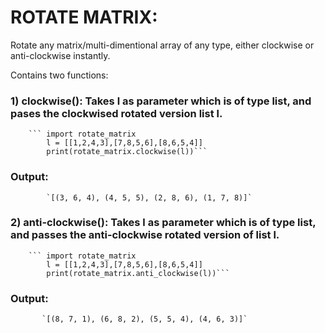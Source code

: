 # ROTATE MATRIX:

Rotate any matrix/multi-dimentional array of any type, either clockwise or anti-clockwise instantly. 

Contains two functions:

### 1)  clockwise(): Takes l as parameter which is of type list, and pases the clockwised rotated version list l.
        ``` import rotate_matrix
            l = [[1,2,4,3],[7,8,5,6],[8,6,5,4]]
            print(rotate_matrix.clockwise(l))```
            
 ### Output:
            `[(3, 6, 4), (4, 5, 5), (2, 8, 6), (1, 7, 8)]`

### 2) anti-clockwise(): Takes l as parameter which is of type list, and passes the anti-clockwise rotated version of list l.
        ``` import rotate_matrix
            l = [[1,2,4,3],[7,8,5,6],[8,6,5,4]]
            print(rotate_matrix.anti_clockwise(l))```
### Output:
           `[(8, 7, 1), (6, 8, 2), (5, 5, 4), (4, 6, 3)]`





